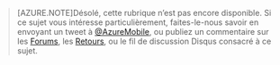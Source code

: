 >[AZURE.NOTE]Désolé, cette rubrique n’est pas encore disponible. Si ce sujet vous intéresse particulièrement, faites-le-nous savoir en envoyant un tweet à [@AzureMobile](https://twitter.com/AzureMobile), ou publiez un commentaire sur les [Forums](http://social.msdn.microsoft.com/Forums/windowsazure/home?forum=azuremobile), les [Retours](http://feedback.azure.com/forums/216254-mobile-services), ou le fil de discussion Disqus consacré à ce sujet.

<!---HONumber=July15_HO4-->